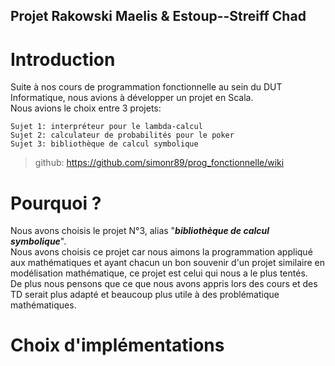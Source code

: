 ## Projet Rakowski Maelis & Estoup--Streiff Chad

# Introduction  
Suite à nos cours de programmation fonctionnelle au sein du DUT Informatique, nous avions à développer un projet en Scala.  
Nous avions le choix entre 3 projets:  
```
Sujet 1: interpréteur pour le lambda-calcul  
Sujet 2: calculateur de probabilités pour le poker  
Sujet 3: bibliothèque de calcul symbolique  
```
> github: https://github.com/simonr89/prog_fonctionnelle/wiki  

# Pourquoi ?
Nous avons choisis le projet N°3, alias "***bibliothèque de calcul symbolique***".  
Nous avons choisis ce projet car nous aimons la programmation appliqué aux mathématiques et ayant chacun un bon souvenir d'un projet similaire en modélisation mathématique, ce projet est celui qui nous a le plus tentés.  
De plus nous pensons que ce que nous avons appris lors des cours et des TD serait plus adapté et beaucoup plus utile à des problématique mathématiques.  

# Choix d'implémentations
